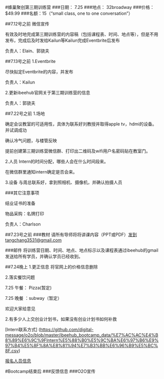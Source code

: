 #蜂巢聚创第三期训练营
###日期： 7.25
###地点： 32broadway
###价格：$49.99
###名额：15（“small class, one to one conversation”）

##7.12号之前
微信宣传

有效及时地完成第三期训练营的内容稿（包括课程表、时间、地点等），但是不用发布，完成后及时发给Kailun等Kailun完成Eventbrite后发布

负责人：Elain、郭骁夫

##7.13号之前
1.Eventbrite

尽快拟定Eventbrite的内容，并发布

负责人：Kailun

2.更新ibeehub官网关于第三期训练营的信息

负责人：郭骁夫

##7.22号之前
1.场地

 确定会议教室的可适用性，具体为联系好刘教授并取得apple tv，hdmi的设备。并试调成功
 
 确认冷气问题，与楼管反映
 
 提前创建第三期训练营微信群、打印出二维码及wifi用户名密码贴在教室门。
 
2.人员
 Intern的时间分配，哪些人会在什么时间段来。
 
 在微信群里通知intern确定是否会来。

3.设备
与周总联系好，拿到照相机、摄像机，并确认拍摄人员

###其它注意事项

结业证书的准备  

物品采购：名牌打印

负责人：Charlson

##7.23号之前
###教材
 请所有导师将将讲课内容（PPT或PDF）发到tangchang3531@gmail.com
 
###邮件
将训练营日期、时间、地点、地点标示以及课程表通过ibeehub的gmail发送给所有学员，并确认学员已经收到。

##7.24晚上
1.更正信息
将官网上的价格信息删除

2.落实餐饮问题

7.25 午餐： Pizza(暂定)

7.25 晚餐 ：subway（暂定）

欢迎大家给意见

2.有多少人上交创业计划书，如果没有创业计划书如何补救  

[Intern联系方式] (https://github.com/digital-message/o2o/blob/master/ibeehub_bootcamp_data/%E7%AC%AC%E4%B8%89%E6%9C%9FIntern%E5%88%B0%E5%9C%BA%E6%97%B6%E9%97%B4%E5%8F%8A%E8%81%94%E7%B3%BB%E6%96%B9%E5%BC%8F.csv)

[报名人员信息](https://github.com/digital-message/o2o/blob/master/ibeehub_bootcamp_data/%E7%AC%AC%E4%B8%89%E6%9C%9F%E6%8A%A5%E5%90%8D%E4%BA%BA%E5%91%98%E4%BF%A1%E6%81%AF.csv)


 
#Bootcamp结束后
 ###反馈信息
 ###O2O宣传
